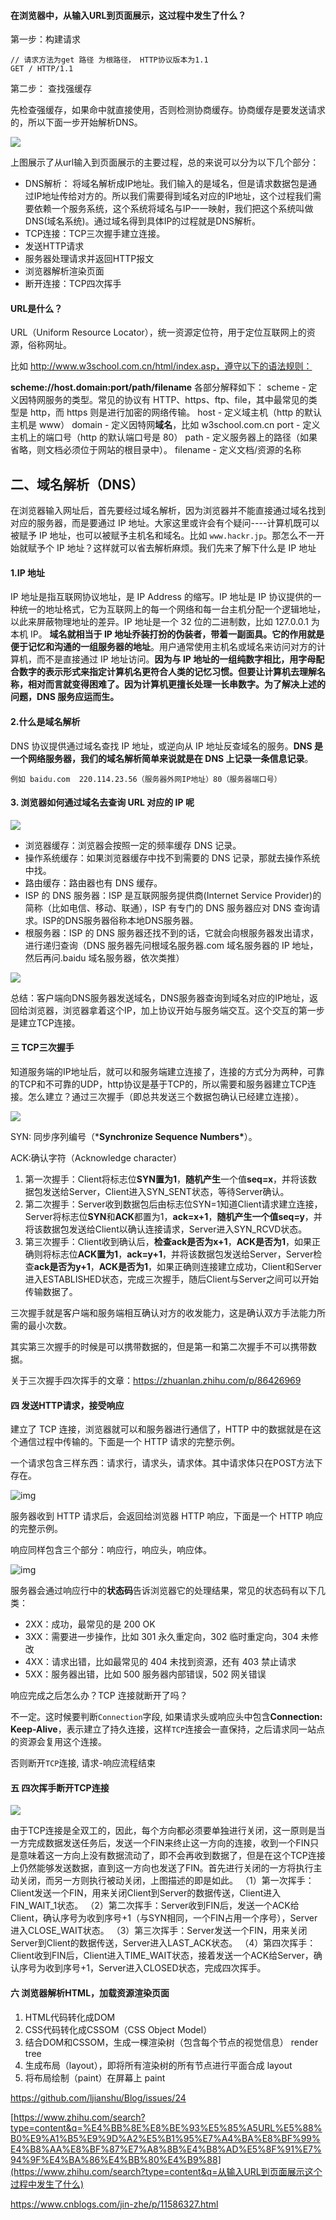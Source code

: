 #### 在浏览器中，从输入URL到页面展示，这过程中发生了什么？

第一步：构建请求

```http
// 请求方法为get 路径 为根路径， HTTP协议版本为1.1
GET / HTTP/1.1
```

第二步： 查找强缓存

先检查强缓存，如果命中就直接使用，否则检测协商缓存。协商缓存是要发送请求的，所以下面一步开始解析DNS。



![](E:\NodeJS-Study\笔记\pics\从url输入到页面展示.png)



上图展示了从url输入到页面展示的主要过程，总的来说可以分为以下几个部分：

- DNS解析： 将域名解析成IP地址。我们输入的是域名，但是请求数据包是通过IP地址传给对方的。所以我们需要得到域名对应的IP地址，这个过程我们需要依赖一个服务系统，这个系统将域名与IP一一映射，我们把这个系统叫做DNS(域名系统)。通过域名得到具体IP的过程就是DNS解析。
- TCP连接：TCP三次握手建立连接。
- 发送HTTP请求
- 服务器处理请求并返回HTTP报文
- 浏览器解析渲染页面
- 断开连接：TCP四次挥手



#### URL是什么？

URL（Uniform Resource Locator），统一资源定位符，用于定位互联网上的资源，俗称网址。

比如 http://www.w3school.com.cn/html/index.asp，遵守以下的语法规则：

**scheme://host.domain:port/path/filename**
各部分解释如下：
scheme - 定义因特网服务的类型。常见的协议有 HTTP、https、ftp、file，其中最常见的类型是 http，而 https 则是进行加密的网络传输。
host - 定义域主机（http 的默认主机是 www）
domain - 定义因特网**域名**，比如 w3school.com.cn
port - 定义主机上的端口号（http 的默认端口号是 80）
path - 定义服务器上的路径（如果省略，则文档必须位于网站的根目录中）。
filename - 定义文档/资源的名称

## 二、域名解析（DNS）

在浏览器输入网址后，首先要经过域名解析，因为浏览器并不能直接通过域名找到对应的服务器，而是要通过 IP 地址。大家这里或许会有个疑问----计算机既可以被赋予 IP 地址，也可以被赋予主机名和域名。比如 `www.hackr.jp`。那怎么不一开始就赋予个 IP 地址？这样就可以省去解析麻烦。我们先来了解下什么是 IP 地址

#### 1.IP 地址

IP 地址是指互联网协议地址，是 IP Address 的缩写。IP 地址是 IP 协议提供的一种统一的地址格式，它为互联网上的每一个网络和每一台主机分配一个逻辑地址，以此来屏蔽物理地址的差异。IP 地址是一个 32 位的二进制数，比如 127.0.0.1 为本机 IP。
**域名就相当于 IP 地址乔装打扮的伪装者，带着一副面具。它的作用就是便于记忆和沟通的一组服务器的地址**。用户通常使用主机名或域名来访问对方的计算机，而不是直接通过 IP 地址访问。**因为与 IP 地址的一组纯数字相比，用字母配合数字的表示形式来指定计算机名更符合人类的记忆习惯。但要让计算机去理解名称，相对而言就变得困难了。因为计算机更擅长处理一长串数字。为了解决上述的问题，DNS 服务应运而生。**

#### 2.什么是域名解析

DNS 协议提供通过域名查找 IP 地址，或逆向从 IP 地址反查域名的服务。**DNS 是一个网络服务器，我们的域名解析简单来说就是在 DNS 上记录一条信息记录**。

```
例如 baidu.com  220.114.23.56（服务器外网IP地址）80（服务器端口号）
```

#### 3. 浏览器如何通过域名去查询 URL 对应的 IP 呢

![](E:\NodeJS-Study\笔记\pics\dns查询流程.png)

- 浏览器缓存：浏览器会按照一定的频率缓存 DNS 记录。
- 操作系统缓存：如果浏览器缓存中找不到需要的 DNS 记录，那就去操作系统中找。
- 路由缓存：路由器也有 DNS 缓存。
- ISP 的 DNS 服务器：ISP 是互联网服务提供商(Internet Service Provider)的简称（比如电信、移动、联通），ISP 有专门的 DNS 服务器应对 DNS 查询请求。ISP的DNS服务器俗称本地DNS服务器。
- 根服务器：ISP 的 DNS 服务器还找不到的话，它就会向根服务器发出请求，进行递归查询（DNS 服务器先问根域名服务器.com 域名服务器的 IP 地址，然后再问.baidu 域名服务器，依次类推）

![](E:\NodeJS-Study\笔记\pics\根服务器递归查询.png)

总结：客户端向DNS服务器发送域名，DNS服务器查询到域名对应的IP地址，返回给浏览器，浏览器拿着这个IP，加上协议开始与服务端交互。这个交互的第一步是建立TCP连接。

#### 三 TCP三次握手

知道服务端的IP地址后，就可以和服务端建立连接了，连接的方式分为两种，可靠的TCP和不可靠的UDP，http协议是基于TCP的，所以需要和服务器建立TCP连接。怎么建立？通过三次握手（即总共发送三个数据包确认已经建立连接）。

![](E:\NodeJS-Study\笔记\pics\三次握手.jpg)



SYN: 同步序列编号（***Synchronize Sequence Numbers\***）。

ACK:确认字符（Acknowledge character）

1. 第一次握手：Client将标志位**SYN置为1**，**随机产生**一个值**seq=x**，并将该数据包发送给Server，Client进入SYN_SENT状态，等待Server确认。
2. 第二次握手：Server收到数据包后由标志位SYN=1知道Client请求建立连接，Server将标志位**SYN**和**ACK**都置为1，**ack=x+1**，**随机产生一个值seq=y**，并将该数据包发送给Client以确认连接请求，Server进入SYN_RCVD状态。
3. 第三次握手：Client收到确认后，**检查ack是否为x+1**，**ACK是否为1**，如果正确则将标志位**ACK置为1**，**ack=y+1**，并将该数据包发送给Server，Server检查**ack是否为y+1**，**ACK是否为1**，如果正确则连接建立成功，Client和Server进入ESTABLISHED状态，完成三次握手，随后Client与Server之间可以开始传输数据了。

三次握手就是客户端和服务端相互确认对方的收发能力，这是确认双方手法能力所需的最小次数。

其实第三次握手的时候是可以携带数据的，但是第一和第二次握手不可以携带数据。



关于三次握手四次挥手的文章：https://zhuanlan.zhihu.com/p/86426969

#### 四 发送HTTP请求，接受响应

建立了 TCP 连接，浏览器就可以和服务器进行通信了，HTTP 中的数据就是在这个通信过程中传输的。下面是一个 HTTP 请求的完整示例。

一个请求包含三样东西：请求行，请求头，请求体。其中请求体只在POST方法下存在。

![img](https://pic4.zhimg.com/v2-a24207fcba237642a73b635c7da30eec_b.jpg)



服务器收到 HTTP 请求后，会返回给浏览器 HTTP 响应，下面是一个 HTTP 响应的完整示例。

响应同样包含三个部分：响应行，响应头，响应体。

![img](https://pic4.zhimg.com/v2-bdeac5040e03b540142625b4b54c2f9f_b.jpg)



服务器会通过响应行中的**状态码**告诉浏览器它的处理结果，常见的状态码有以下几类：

- 2XX：成功，最常见的是 200 OK
- 3XX：需要进一步操作，比如 301 永久重定向，302 临时重定向，304 未修改
- 4XX：请求出错，比如最常见的 404 未找到资源，还有 403 禁止请求
- 5XX：服务器出错，比如 500 服务器内部错误，502 网关错误

响应完成之后怎么办？TCP 连接就断开了吗？

不一定。这时候要判断`Connection`字段, 如果请求头或响应头中包含**Connection: Keep-Alive**，表示建立了持久连接，这样`TCP`连接会一直保持，之后请求同一站点的资源会复用这个连接。

否则断开`TCP`连接, 请求-响应流程结束




#### 五 四次挥手断开TCP连接

![](E:\NodeJS-Study\笔记\pics\四次挥手.jpg)

由于TCP连接是全双工的，因此，每个方向都必须要单独进行关闭，这一原则是当一方完成数据发送任务后，发送一个FIN来终止这一方向的连接，收到一个FIN只是意味着这一方向上没有数据流动了，即不会再收到数据了，但是在这个TCP连接上仍然能够发送数据，直到这一方向也发送了FIN。首先进行关闭的一方将执行主动关闭，而另一方则执行被动关闭，上图描述的即是如此。
（1）第一次挥手：Client发送一个FIN，用来关闭Client到Server的数据传送，Client进入FIN_WAIT_1状态。
（2）第二次挥手：Server收到FIN后，发送一个ACK给Client，确认序号为收到序号+1（与SYN相同，一个FIN占用一个序号），Server进入CLOSE_WAIT状态。
（3）第三次挥手：Server发送一个FIN，用来关闭Server到Client的数据传送，Server进入LAST_ACK状态。
（4）第四次挥手：Client收到FIN后，Client进入TIME_WAIT状态，接着发送一个ACK给Server，确认序号为收到序号+1，Server进入CLOSED状态，完成四次挥手。



#### 六 浏览器解析HTML，加载资源渲染页面

1. HTML代码转化成DOM
2. CSS代码转化成CSSOM（CSS Object Model）
3. 结合DOM和CSSOM，生成一棵渲染树（包含每个节点的视觉信息） render tree
4. 生成布局（layout），即将所有渲染树的所有节点进行平面合成   layout
5. 将布局绘制（paint）在屏幕上     paint

https://github.com/ljianshu/Blog/issues/24

[https://www.zhihu.com/search?type=content&q=%E4%BB%8E%E8%BE%93%E5%85%A5URL%E5%88%B0%E9%A1%B5%E9%9D%A2%E5%B1%95%E7%A4%BA%E8%BF%99%E4%B8%AA%E8%BF%87%E7%A8%8B%E4%B8%AD%E5%8F%91%E7%94%9F%E4%BA%86%E4%BB%80%E4%B9%88](https://www.zhihu.com/search?type=content&q=从输入URL到页面展示这个过程中发生了什么)

https://www.cnblogs.com/jin-zhe/p/11586327.html